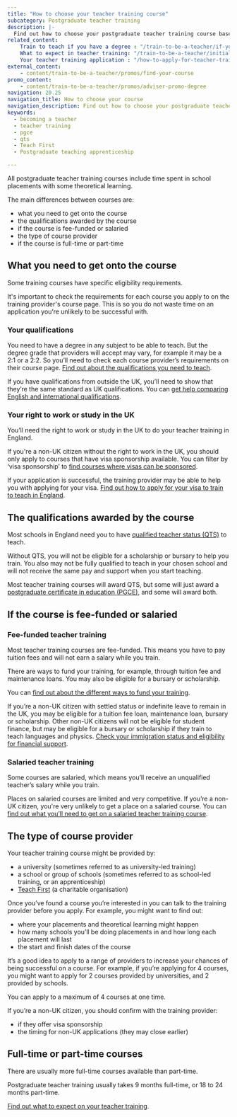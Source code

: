 ```yaml
---
title: "How to choose your teacher training course"
subcategory: Postgraduate teacher training
description: |-
  Find out how to choose your postgraduate teacher training course based on your eligibility, the qualifications you could get, and the course provider.
related_content: 
    Train to teach if you have a degree : "/train-to-be-a-teacher/if-you-have-a-degree" 
    What to expect in teacher training: "/train-to-be-a-teacher/initial-teacher-training"
    Your teacher training application : "/how-to-apply-for-teacher-training/teacher-training-application"
external_content:
    - content/train-to-be-a-teacher/promos/find-your-course
promo_content:
    - content/train-to-be-a-teacher/promos/adviser-promo-degree
navigation: 20.25
navigation_title: How to choose your course
navigation_description: Find out how to choose your postgraduate teacher training course.
keywords:
  - becoming a teacher
  - teacher training
  - pgce
  - qts
  - Teach First
  - Postgraduate teaching apprenticeship

---
```


All postgraduate teacher training courses include time spent in school placements with some theoretical learning. 

The main differences between courses are: 

* what you need to get onto the course
* the qualifications awarded by the course
* if the course is fee-funded or salaried 
* the type of course provider 
* if the course is full-time or part-time 

## What you need to get onto the course

Some training courses have specific eligibility requirements. 

It's important to check the requirements for each course you apply to on the training provider's course page. This is so you do not waste time on an application you’re unlikely to be successful with. 

### Your qualifications 

You need to have a degree in any subject to be able to teach. But the degree grade that providers will accept may vary, for example it may be a 2:1 or a 2:2. So you’ll need to check each course provider’s requirements on their course page. [Find out about the qualifications you need to teach](/is-teaching-right-for-me/qualifications-you-need-to-teach).

<div class="inset">

<p> If you have qualifications from outside the UK, you’ll need to show that they’re the same standard as UK qualifications. You can <a href="/non-uk-teachers/train-to-teach-in-england-as-an-international-student">get help comparing English and international qualifications</a>.</p>

</div> 

### Your right to work or study in the UK 

You’ll need the right to work or study in the UK to do your teacher training in England. 

If you're a non-UK citizen without the right to work in the UK, you should only apply to courses that have visa sponsorship available. You can filter by ‘visa sponsorship’ to [find courses where visas can be sponsored](https://www.find-postgraduate-teacher-training.service.gov.uk/).   

If your application is successful, the training provider may be able to help you with applying for your visa. [Find out how to apply for your visa to train to teach in England](/non-uk-teachers/visas-for-non-uk-trainees).

## The qualifications awarded by the course

Most schools in England need you to have [qualified teacher status (QTS)](/train-to-be-a-teacher/what-is-qts) to teach. 

Without QTS, you will not be eligible for a scholarship or bursary to help you train. You also may not be fully qualified to teach in your chosen school and will not receive the same pay and support when you start teaching.

Most teacher training courses will award QTS, but some will just award a [postgraduate certificate in education (PGCE)](/train-to-be-a-teacher/what-is-a-pgce), and some will award both. 

## If the course is fee-funded or salaried

### Fee-funded teacher training

Most teacher training courses are fee-funded. This means you have to pay tuition fees and will not earn a salary while you train. 

There are ways to fund your training, for example, through tuition fee and maintenance loans. You may also be eligible for a bursary or scholarship.

You can [find out about the different ways to fund your training](/funding-and-support).

<div class="inset">

<p> If you’re a non-UK citizen with settled status or indefinite leave to remain in the UK,  you may be eligible for a tuition fee loan, maintenance loan, bursary or scholarship. Other non-UK citizens will not be eligible for student finance, but may be eligible for a bursary or scholarship if they train to teach languages and physics. <a href="/non-uk-teachers/fees-and-funding-for-non-uk-trainees#check-your-immigration-status-and-eligibility-for-financial-support">Check your immigration status and eligibility for financial support</a>.</p>

</div>

### Salaried teacher training

Some courses are salaried, which means you’ll receive an unqualified teacher’s salary while you train. 

Places on salaried courses are limited and very competitive. If you’re a non-UK citizen, you're very unlikely to get a place on a salaried course. You can [find out what you’ll need to get on a salaried teacher training course](/funding-and-support/salaried-teacher-training). 

## The type of course provider 

Your teacher training course might be provided by: 

* a university (sometimes referred to as university-led training) 
* a school or group of schools (sometimes referred to as school-led training, or an apprenticeship) 
* [Teach First](https://www.teachfirst.org.uk/) (a charitable organisation)  

Once you’ve found a course you’re interested in you can talk to the training provider before you apply. For example, you might want to find out: 

* where your placements and theoretical learning might happen
* how many schools you’ll be doing placements in and how long each placement will last 
* the start and finish dates of the course 

It’s a good idea to apply to a range of providers to increase your chances of being successful on a course. For example, if you’re applying for 4 courses, you might want to apply for 2 courses provided by universities, and 2 provided by schools.

You can apply to a maximum of 4 courses at one time. 

<div class="inset">
<p>If you’re a non-UK citizen, you should confirm with the training provider:</p>
  <ul>
     <li>if they offer visa sponsorship</li>
     <li>the timing for non-UK applications (they may close earlier)</li>
 </ul>

</div>

## Full-time or part-time courses 

There are usually more full-time courses available than part-time.

Postgraduate teacher training usually takes 9 months full-time, or 18 to 24 months part-time.

[Find out what to expect on your teacher training](/train-to-be-a-teacher/initial-teacher-training).
